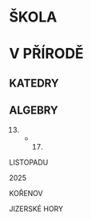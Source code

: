 
# ŠKOLA

# V PŘÍRODĚ

## KATEDRY

## ALGEBRY

13. - 17.  

LISTOPADU

2025

KOŘENOV

JIZERSKÉ HORY
